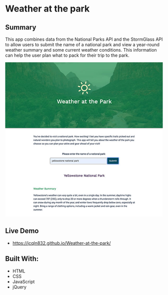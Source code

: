 # Weather at the park 

## Summary
This app combines data from the National Parks API and the StormGlass API to allow users to submit the name of a national park and view a year-round weather summary and some current weather conditions. This information can help the user plan what to pack for their trip to the park. 

![screenshot of the App](https://github.com/Jcqln832/API-Capstone/blob/master/img/park-weather-api-screenshot-600.jpg)

## Live Demo
* https://jcqln832.github.io/Weather-at-the-park/

## Built With:
* HTML
* CSS
* JavaScript
* jQuery
